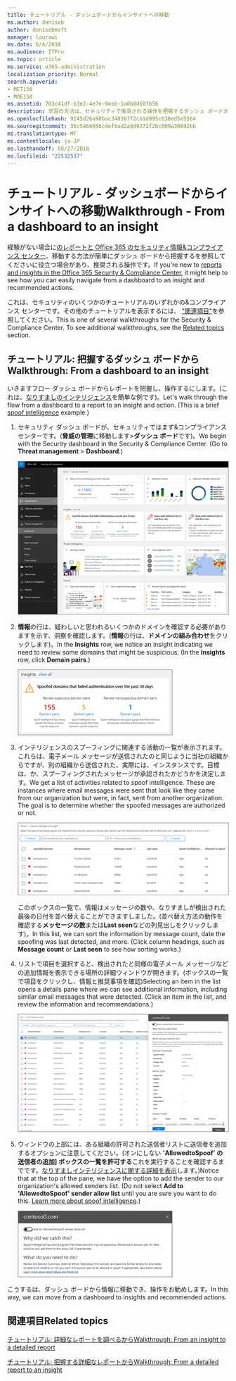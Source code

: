 ```yaml
---
title: チュートリアル - ダッシュボードからインサイトへの移動
ms.author: deniseb
author: denisebmsft
manager: laurawi
ms.date: 6/4/2018
ms.audience: ITPro
ms.topic: article
ms.service: o365-administration
localization_priority: Normal
search.appverid:
- MET150
- MOE150
ms.assetid: 703c41df-b3e2-4e7e-9eeb-1a0b8d60fb56
description: 学習の方法は、セキュリティで推奨される操作を把握するダッシュ ボードから移動することができます&amp;コンプライアンス センターです。
ms.openlocfilehash: 9245d26a98bac34836772cb1d895c638ed5e5564
ms.sourcegitcommit: 36c5466056cdef6ad2a8d9372f2bc009a30892bb
ms.translationtype: MT
ms.contentlocale: ja-JP
ms.lasthandoff: 08/27/2018
ms.locfileid: "22532537"
---
```

# <a name="walkthrough---from-a-dashboard-to-an-insight"></a><span data-ttu-id="c3567-103">チュートリアル - ダッシュボードからインサイトへの移動</span><span class="sxs-lookup"><span data-stu-id="c3567-103">Walkthrough - From a dashboard to an insight</span></span>

<span data-ttu-id="c3567-104">経験がない場合に[のレポートと Office 365 のセキュリティ情報&amp;コンプライアンス センター](reports-and-insights-in-security-and-compliance.md)、移動する方法が簡単にダッシュ ボードから把握するを参照してくださいに役立つ場合があり、推奨される操作です。</span><span class="sxs-lookup"><span data-stu-id="c3567-104">If you're new to [reports and insights in the Office 365 Security &amp; Compliance Center](reports-and-insights-in-security-and-compliance.md), it might help to see how you can easily navigate from a dashboard to an insight and recommended actions.</span></span> 
  
<span data-ttu-id="c3567-p101">これは、セキュリティのいくつかのチュートリアルのいずれかの&amp;コンプライアンス センターです。その他のチュートリアルを表示するには、 ["関連項目"](#related-topics)を参照してください。</span><span class="sxs-lookup"><span data-stu-id="c3567-p101">This is one of several walkthroughs for the Security &amp; Compliance Center. To see additional walkthroughs, see the [Related topics](#related-topics) section.</span></span> 
  
## <a name="walkthrough-from-a-dashboard-to-an-insight"></a><span data-ttu-id="c3567-107">チュートリアル: 把握するダッシュ ボードから</span><span class="sxs-lookup"><span data-stu-id="c3567-107">Walkthrough: From a dashboard to an insight</span></span>

<span data-ttu-id="c3567-p102">いきますフロー ダッシュ ボードからレポートを把握し、操作するにします。(これは、[なりすましのインテリジェンス](learn-about-spoof-intelligence.md)を簡単な例です)。</span><span class="sxs-lookup"><span data-stu-id="c3567-p102">Let's walk through the flow from a dashboard to a report to an insight and action. (This is a brief [spoof intelligence](learn-about-spoof-intelligence.md) example.)</span></span> 
  
1. <span data-ttu-id="c3567-p103">セキュリティ ダッシュ ボードが、セキュリティではまず&amp;コンプライアンス センターです。(**脅威の管理**に移動します\>**ダッシュ ボード**です)。</span><span class="sxs-lookup"><span data-stu-id="c3567-p103">We begin with the Security dashboard in the Security &amp; Compliance Center. (Go to **Threat management** \> **Dashboard**.)</span></span>
    
    ![セキュリティ&amp;コンプライアンス センターでは、脅威の管理を選択して\>ダッシュ ボード](media/05a38660-eb13-4960-a266-11809c453d95.png)
  
2. <span data-ttu-id="c3567-p104">**情報**の行は、疑わしいと思われるいくつかのドメインを確認する必要がありますを示す、洞察を確認します。(**情報**の行は、**ドメインの組み合わせ**をクリックします)。</span><span class="sxs-lookup"><span data-stu-id="c3567-p104">In the **Insights** row, we notice an insight indicating we need to review some domains that might be suspicious. (In the **Insights** row, click **Domain pairs**.)</span></span>
    
    ![洞察行は、なりすましの問題が発生の可能性を紹介します。](media/dd1d0cb3-3201-45d7-b41d-18a0944fe85d.png)
  
3. <span data-ttu-id="c3567-p105">インテリジェンスのスプーフィングに関連する活動の一覧が表示されます。これらは、電子メール メッセージが送信されたのと同じように当社の組織からですが、別の組織から送信された、実際には、インスタンスです。目標は、か、スプーフィングされたメッセージが承認されたかどうかを決定します。</span><span class="sxs-lookup"><span data-stu-id="c3567-p105">We get a list of activities related to spoof intelligence. These are instances where email messages were sent that look like they came from our organization but were, in fact, sent from another organization. The goal is to determine whether the spoofed messages are authorized or not.</span></span>
    
    ![インテリジェンス情報のなりすまし](media/a2e2b4fd-0c1e-499f-8401-cf3089da82fa.png)
  
    <span data-ttu-id="c3567-p106">このボックスの一覧で、情報はメッセージの数や、なりすましが検出された最後の日付を並べ替えることができますしました。(並べ替え方法の動作を確認する**メッセージの数**または**Last seen**などの列見出しをクリックします)。</span><span class="sxs-lookup"><span data-stu-id="c3567-p106">In this list, we can sort the information by message count, date the spoofing was last detected, and more. (Click column headings, such as **Message count** or **Last seen** to see how sorting works.)</span></span> 
    
4. <span data-ttu-id="c3567-p107">リストで項目を選択すると、検出されたと同様の電子メール メッセージなどの追加情報を表示できる場所の詳細ウィンドウが開きます。(ボックスの一覧で項目をクリックし、情報と推奨事項を確認)</span><span class="sxs-lookup"><span data-stu-id="c3567-p107">Selecting an item in the list opens a details pane where we can see additional information, including similar email messages that were detected. (Click an item in the list, and review the information and recommendations.)</span></span>
    
    ![詳細ペインを表示する項目を選択します。](media/7ad1faa5-6ca2-474e-a609-eb275e0a8e59.png)
  
5. <span data-ttu-id="c3567-p108">ウィンドウの上部には、ある組織の許可された送信者リストに送信者を追加するオプションに注意してください。(オンにしない **'AllowedtoSpoof' の送信者の追加] ボックスの一覧を許可する**これを実行することを確認するまでです。[なりすましインテリジェンスに関する詳細を表示](learn-about-spoof-intelligence.md)します。)</span><span class="sxs-lookup"><span data-stu-id="c3567-p108">Notice that at the top of the pane, we have the option to add the sender to our organization's allowed senders list. (Do not select **Add to 'AllowedtoSpoof' sender allow list** until you are sure you want to do this. [Learn more about spoof intelligence](learn-about-spoof-intelligence.md).)</span></span>
    
    ![送信者を承認することができます。](media/caf0c20a-6047-486d-8060-5a229a3de49f.png)
  
<span data-ttu-id="c3567-129">こうするは、ダッシュ ボードから情報に移動でき、操作をお勧めします。</span><span class="sxs-lookup"><span data-stu-id="c3567-129">In this way, we can move from a dashboard to insights and recommended actions.</span></span>
  
## <a name="related-topics"></a><span data-ttu-id="c3567-130">関連項目</span><span class="sxs-lookup"><span data-stu-id="c3567-130">Related topics</span></span>

[<span data-ttu-id="c3567-131">チュートリアル: 詳細なレポートを調べるから</span><span class="sxs-lookup"><span data-stu-id="c3567-131">Walkthrough: From an insight to a detailed report</span></span>](from-an-insight-to-a-detailed-report.md)
  
[<span data-ttu-id="c3567-132">チュートリアル: 把握する詳細なレポートから</span><span class="sxs-lookup"><span data-stu-id="c3567-132">Walkthrough: From a detailed report to an insight</span></span>](from-a-detailed-report-to-an-insight.md)
  

